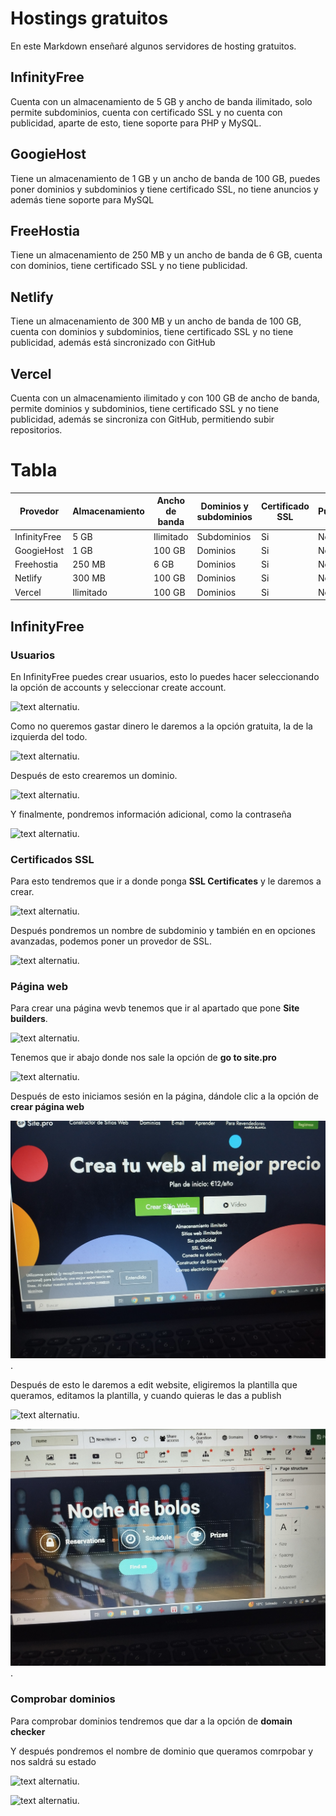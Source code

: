 # Hostings gratuitos

En este Markdown enseñaré algunos servidores de hosting gratuitos.

## InfinityFree
Cuenta con un almacenamiento de 5 GB y ancho de banda ilimitado, solo permite subdominios, cuenta con certificado SSL y no cuenta con publicidad, aparte de esto, tiene soporte para PHP y MySQL.
## GoogieHost
Tiene un almacenamiento de 1 GB y un ancho de banda de 100 GB, puedes poner dominios y subdominios y tiene certificado SSL, no tiene anuncios y además tiene soporte para MySQL
## FreeHostia
Tiene un almacenamiento de 250 MB y un ancho de banda de 6 GB, cuenta con dominios, tiene certificado SSL y no tiene publicidad.
## Netlify
Tiene un almacenamiento de 300 MB y un ancho de banda de 100 GB, cuenta con dominios y subdominios, tiene certificado SSL y no tiene publicidad, además está sincronizado con GitHub
## Vercel
Cuenta con un almacenamiento ilimitado y con 100 GB de ancho de banda, permite dominios y subdominios, tiene certificado SSL y no tiene publicidad, además se sincroniza con GitHub, permitiendo subir repositorios.
# Tabla
| Provedor | Almacenamiento |Ancho de banda| Dominios y subdominios | Certificado SSL |Publicidad|Otras caracteristicas| Enlace| 
| -------------|-------------|-------------|-------------|-------------|-------------|-------------|-------------
| InfinityFree  | 5 GB| Ilimitado| Subdominios  | Si  | No |PHP y MySQL |[ InfinityFree](https://infinityfree.net/)
| GoogieHost| 1 GB| 100 GB| Dominios  | Si  |  No| MySQL | [GoogieHost](googiehost.com)
| Freehostia | 250 MB | 6 GB| Dominios  | Si  | No |  |[FreeHostia](https://www.freehostia.com/)
| Netlify | 300 MB | 100 GB| Dominios  | Si  |  No |GitHub | [Netlify](netlify.com)
| Vercel  |  Ilimitado| 100 GB| Dominios  | Si | No | GitHub |[Vercel](vercel.com)

## InfinityFree
### Usuarios
En InfinityFree puedes crear usuarios, esto lo puedes hacer seleccionando la opción de accounts y seleccionar create account.

![text alternatiu](Polish_20241117_163203387.jpg).

Como no queremos gastar dinero le daremos a la opción gratuita, la de la izquierda del todo.

![text alternatiu](IMG_20241117_161806.jpg).

Después de esto crearemos un dominio.

![text alternatiu](IMG_20241117_161845.jpg).

Y finalmente, pondremos información adicional, como la contraseña

![text alternatiu](IMG_20241117_161900.jpg).

### Certificados SSL
Para esto tendremos que ir a donde ponga **SSL Certificates** y le daremos a crear.

![text alternatiu](IMG_20241117_161946.jpg).

Después pondremos un nombre de subdominio y también en en opciones avanzadas, podemos poner un provedor de SSL.

![text alternatiu](IMG_20241117_162039.jpg).

### Página web

Para crear una página wevb tenemos que ir al apartado que pone **Site builders**.

![text alternatiu](IMG_20241117_162220.jpg).

Tenemos que ir abajo donde nos sale la opción de **go to site.pro**

![text alternatiu](IMG_20241117_162341.jpg).

Después de esto iniciamos sesión en la página, dándole clic a la opción de **crear página web**

![text alternatiu](IMG_20241117_162711.jpg).

Después de esto le daremos a edit website, eligiremos la plantilla que queramos, editamos la plantilla, y cuando quieras le das a publish

![text alternatiu](IMG_20241117_162743.jpg).

![text alternatiu](IMG_20241117_163042.jpg).

### Comprobar dominios 
Para comprobar dominios tendremos que dar a la opción de **domain checker**

Y después pondremos el nombre de dominio que queramos comrpobar y nos saldrá su estado

![text alternatiu](IMG_20241117_162516.jpg).

![text alternatiu](IMG_20241117_162546.jpg).
